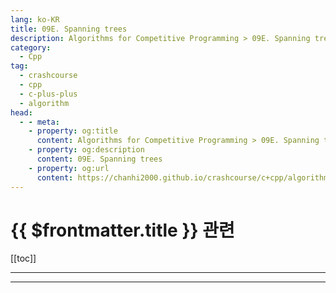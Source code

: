 ```yaml
---
lang: ko-KR
title: 09E. Spanning trees
description: Algorithms for Competitive Programming > 09E. Spanning trees
category:
  - Cpp
tag: 
  - crashcourse
  - cpp
  - c-plus-plus
  - algorithm
head:
  - - meta:
    - property: og:title
      content: Algorithms for Competitive Programming > 09E. Spanning trees
    - property: og:description
      content: 09E. Spanning trees
    - property: og:url
      content: https://chanhi2000.github.io/crashcourse/c+cpp/algorithms-for-competitive-programming/09-graphs/09E.html
---
```


# {{ $frontmatter.title }} 관련

[[toc]]

---

---

<TagLinks />